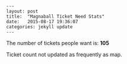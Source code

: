 
	---
	layout: post
	title:  "Magnaball Ticket Need Stats"
	date:   2015-08-17 19:36:07
	categories: jekyll update
	---

The number of tickets people want is: <strong>105</strong>

Ticket count not updated as frequently as map.